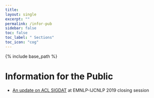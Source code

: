 ```yaml
---
title: 
layout: single
excerpt: ""
permalink: /infor-pub
sidebar: false
toc: false
toc_label: " Sections"
toc_icon: "cog"
---
```

{% include base_path %}



# Information for the Public
- [An update on ACL SIGDAT](assets/documents/SIGDATUpdate@EMNLPIJCNLP19.pdf) at EMNLP-IJCNLP 2019 closing session
